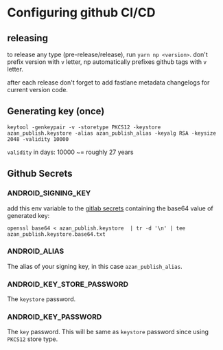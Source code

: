 # Configuring github CI/CD

## releasing

to release any type (pre-release/release), run `yarn np <version>`. don't prefix version with `v` letter, np automatically prefixes github tags with `v` letter.

after each release don't forget to add fastlane metadata changelogs for current version code.

## Generating key (once)

```
keytool -genkeypair -v -storetype PKCS12 -keystore azan_publish.keystore -alias azan_publish_alias -keyalg RSA -keysize 2048 -validity 10000
```

`validity` in days: 10000 ~= roughly 27 years

## Github Secrets

### ANDROID_SIGNING_KEY

add this env variable to the [gitlab secrets](https://github.com/meypod/al-azan/settings/secrets/actions) containing the base64 value of generated key:

```
openssl base64 < azan_publish.keystore  | tr -d '\n' | tee azan_publish.keystore.base64.txt
```

### ANDROID_ALIAS

The alias of your signing key, in this case `azan_publish_alias`.

### ANDROID_KEY_STORE_PASSWORD

The `keystore` password.

### ANDROID_KEY_PASSWORD

The `key` password. This will be same as `keystore` password since using `PKCS12` store type.
